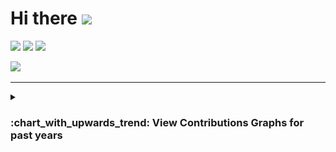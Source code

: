 # Hi there <img src="https://github.com/sandip-rai/sandip-rai/assets/35808377/e80c0435-8f2a-4bde-9b59-bee5076da735" width="40px">

<!-- Typing SVG -->
<picture>
  <source
    srcset="https://readme-typing-svg.demolab.com?font=Major+Mono+Display&pause=1000&color=16FD23&width=700&height=60&lines=I+am+Sandip.;A+Software+Engineer+building+Data+Solutions!"
    media="(prefers-color-scheme: dark)"
  />
  <source
    srcset="https://readme-typing-svg.demolab.com?font=Major+Mono+Display&pause=1000&color=000000&width=700&height=60&lines=I+am+Sandip.;A+Software+Engineer+building+Data+Solutions!"
    media="(prefers-color-scheme: light), (prefers-color-scheme: no-preference)"
  />
  <img src="https://readme-typing-svg.demolab.com?font=Major+Mono+Display&pause=1000&color=000000&width=700&height=60&lines=I+am+Sandip.;A+Software+Engineer+building+Data+Solutions!"
  />
</picture>
  

<!--
Using picture feature to set dark/light theme
-->
<!-- GitHub Stats -->
<picture>
  <source
    srcset="https://github-readme-stats-git-master-sandiprais-projects.vercel.app/api?username=sandip-rai&show_icons=true&theme=vue-dark&hide_border=true&PAT_1"
    media="(prefers-color-scheme: dark)"
  />
  <source
    srcset="https://github-readme-stats-git-master-sandiprais-projects.vercel.app/api?username=sandip-rai&show_icons=true&theme=vue&hide_border=true&PAT_1"
    media="(prefers-color-scheme: light), (prefers-color-scheme: no-preference)"
  />
  <img src="https://github-readme-stats-git-master-sandiprais-projects.vercel.app/api?username=sandip-rai&show_icons=true&theme=vue&hide_border=true&PAT_1" />
</picture>

<!-- GitHub Streak -->
<picture>
  <source
    srcset="https://streak-stats.demolab.com?user=sandip-rai&theme=buefy-dark&hide_border=true&date_format=M%20j%5B%2C%20Y%5D&mode=weekly"
    media="(prefers-color-scheme: dark)"
  />
  <source
    srcset="https://streak-stats.demolab.com?user=sandip-rai&theme=buefy&hide_border=true&date_format=M%20j%5B%2C%20Y%5D&mode=weekly"
    media="(prefers-color-scheme: light), (prefers-color-scheme: no-preference)"
  />
  <img src="https://streak-stats.demolab.com?user=sandip-rai&theme=buefy&hide_border=true&date_format=M%20j%5B%2C%20Y%5D&mode=weekly" />
</picture>

![](https://green-wall.leoku.dev/api/og/share/sandip-rai)

<!-- [![Sandip's github activity graph](https://github-readme-activity-graph.vercel.app/graph?username=sandip-rai&bg_color=0e351b&color=ffffff&line=80f494&point=b9b6b6&area=true&hide_border=true)](https://github.com/ashutosh00710/github-readme-activity-graph) -->

---

<details>
  <summary> <h3> :chart_with_upwards_trend: View Contributions Graphs for past years </h3> </summary>

  <img src="/contribution_graphs/sandip-rai-github-contributions-to-april-2024.png">
  
</details>

<!-- <a href = "https://www.github.com/sandip-rai"> <img height="180em" src="https://github-readme-stats-sandip-rai.vercel.app/api?username=sandip-rai&show_icons=true&theme=vue&hide_border=true&PAT_1"  /> </a>  -->
<!-- <a href = "https://www.github.com/sandip-rai"> <img height="180em" src="https://github-readme-stats-sandip-rai.vercel.app/api/top-langs?username=sandip-rai&hide=php&layout=compact&show_icons=true&theme=vue&PAT_1"  /> </a> | -->


<!--
![Sandip's github stats](https://github-readme-stats.vercel.app/api?username=sandip-rai&show_icons=true&count_private=true&theme=vue)
[![Top Langs](https://github-readme-stats.vercel.app/api/top-langs/?username=sandip-rai&hide=php&layout=default&theme=vue)]
-->
<!--
**sandip-rai/sandip-rai** is a ✨ _special_ ✨ repository because its `README.md` (this file) appears on your GitHub profile.

Here are some ideas to get you started:

- 🔭 I’m currently working on ...
- 🌱 I’m currently learning ...
- 👯 I’m looking to collaborate on ...
- 🤔 I’m looking for help with ...
- 💬 Ask me about ...
- 📫 How to reach me: ...
- 😄 Pronouns: ...
- ⚡ Fun fact: ...
-->
